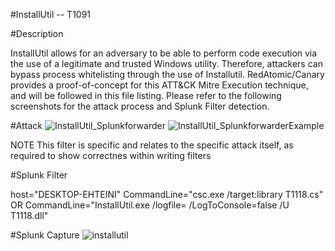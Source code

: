 #InstallUtil -- T1091

#Description

InstallUtil allows for an adversary to be able to perform code execution via the use of a legitimate and trusted Windows utility. Therefore, attackers can bypass process whitelisting through the use of Installutil. RedAtomic/Canary provides a proof-of-concept for this ATT&CK Mitre Execution technique, and will be followed in this file listing. Please refer to the following screenshots for the attack process and Splunk Filter detection.

#Attack
![InstallUtil_Splunkforwarder](https://user-images.githubusercontent.com/36422282/55598133-349fc780-571f-11e9-8da0-1c097610335e.PNG)
![InstallUtil_SplunkforwarderExample](https://user-images.githubusercontent.com/36422282/55598133-349fc780-571f-11e9-8da0-1c097610335e.PNG)

NOTE This filter is specific and relates to the specific attack itself, as required to show correctnes within writing filters

#Splunk Filter

host="DESKTOP-EHTEINI" CommandLine="csc.exe  /target:library T1118.cs" OR CommandLine="InstallUtil.exe  /logfile= /LogToConsole=false /U T1118.dll"

#Splunk Capture 
![installutil](https://user-images.githubusercontent.com/36422282/55598210-a710a780-571f-11e9-8d02-439c57c49f9e.png)
